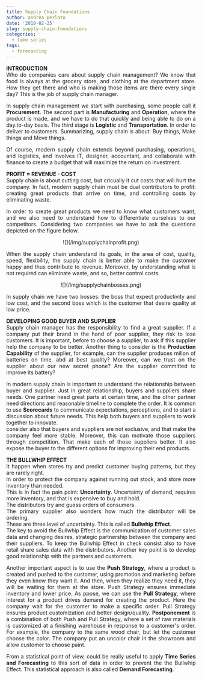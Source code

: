 ```yaml
---
title: Supply Chain Foundations
author: andrea perlato
date: '2019-02-25'
slug: supply-chain-foundations
categories:
  - time series
tags:
  - forecasting
---
```


<style>
body {
text-align: justify}
</style>


**INTRODUCTION** </br>
Who do companies care about supply chain management?
We know that food is always at the grocery store, and clothing at the department store.
How they get there and who is making those items are there every single day? This is the job of supply chain manager. </br>

In supply chain management we start with purchasing, some people call it **Procurement**. The second part is **Manufacturing** and **Operation**, where the product is made, and we have to do that quickly and being able to do on a day.to-day basis. The third stage is **Logistic** and **Transportation**. In order to deliver to customers. Summarizing, supply chain is about: Buy things, Make things and Move things. 

Of course, modern supply chain extends beyond purchasing, operations, and logistics, and involves IT, designer, accountant, and collaborate with finance to create a budget that will maximize the return on investment. </br>

**PROFIT = REVENUE - COST** </br>
Supply chain is about cutting cost, but cricually it cut costs that will hurt the company. In fact, modern supply chain must be dual contributors to profit: creating great products that arrive on time, and controlling costs by eliminating waste. </b>

In order to create great products we need to know what customers want, and we also need to understand how to differentiate ourselves to our competitors.
Considering two companies we have to ask the questions depicted on the figure below.

<center>
![](/img/supplychainprofit.png)
</center>

When the supply chain understand its goals, in the area of cost, quality, speed, flexibility, the supply chain is better able to make the customer happy and thus contribute to revenue. Moreover, by understanding what is not required can eliminate waste, and so, better control costs.

<center>
![](/img/supplychainbosses.png)
</center>

In supply chain we have two bosses: the boss that expect productivity and low cost, and the second boss which is the customer that desire quality at low price. </br>


**DEVELOPING GOOD BUYER AND SUPPLIER** </br>
Supply chain manager has the responsibility to find a great supplier. If a company put their brand in the hand of poor supplier, they risk to lose customers.
It is important, before to choose a supplier, to ask if this supplier help the company to be better.
Another thing to consider is the **Production Capability** of the supplier, for example, can the supplier produces milion of batteries on time, abd at best quality?
Moreover, can we trust on the supplier about our new secret phone? Are the supplier committed to improve its battery? </br>

In modern supply chain is important to understand the relationship between buyer and supplier. Just in great relationship, buyers and suppliers share needs.
One partner need great parts at certain time, and the other partner need directions and reasonable timeline to complete the order.
It is common to use **Scorecards** to communicate expectations, perceptions, and to start a discussion about future needs. This help both buyers and suppliers to work together to innovate. </br>
consider also that buyers and suppliers are not exclusive, and that make the company feel more stable. Moreover, this can motivate those suppliers through competition. That make each of those suppliers better. It also expose the buyer to the different options for improving their end products. </br>


**THE BULLWHIP EFFECT** </br>
It happen when stores try and predict customer buying patterns, but they are rarely right. </br>
In order to protect the company against running out stock, and store more inventory than needed. </br>
This is in fact the pain point: **Uncertainty**. Uncertainty of demand, requires more inventory, and that is expensive to buy and hold. </br>
The distributors try and guess orders of consumers. </br>
The primary supplier also wonders how much the distributor will be ordering. </br>
These are three level of uncertainty. This is called **Bullwhip Effect**. </br>
The key to avoid the Bullwhip Effect is the communication of customer sales data and changing desires, strategic partnership between the company and their suppliers. To keep the Bullwhip Effect in check consist also to have retail share sales data with the distributors. Another key point is to develop good relationship with the partners and customers.

Another important aspect is to use the **Push Strategy**, where a product is created and pushed to the customer, using promotion and marketing before they even know they want it. And then, when they realize they need it, they will be waiting for them at the store. Push Strategy ensures immediate inventory and lower price.
As ppose, we can use the **Pull Strategy**, where interest for a product drives demand for creating the product. Here the company wait for the customer to make a specific order. Pull Strategy ensures product customization and better design/quality.
**Postponement** is a combination of both Push and Pull Strategy, where a set of raw materials is customized at a finishing warehouse in response to a customer's order. For example, the company to the same wood chair, but let the customer choose the color. The company put an uncolor chair in the showroom and allow customer to choose paint. </br>

From a statistical point of view, could be really useful to apply **Time Series and Forecasting** to this sort of data in order to prevent the the Bullwhip Effect. This statistical approach is also called **Demand Forecasting**.







































